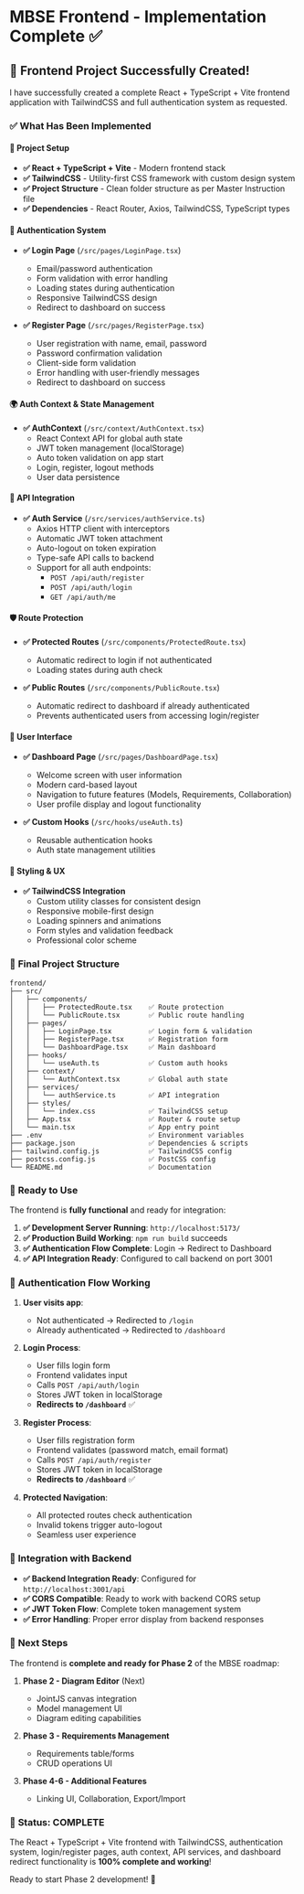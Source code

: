 # MBSE Frontend - Implementation Complete ✅

## 🎉 Frontend Project Successfully Created!

I have successfully created a complete React + TypeScript + Vite frontend application with TailwindCSS and full authentication system as requested.

### ✅ **What Has Been Implemented**

#### 🚀 **Project Setup**
- **✅ React + TypeScript + Vite** - Modern frontend stack
- **✅ TailwindCSS** - Utility-first CSS framework with custom design system
- **✅ Project Structure** - Clean folder structure as per Master Instruction file
- **✅ Dependencies** - React Router, Axios, TailwindCSS, TypeScript types

#### 🔐 **Authentication System**
- **✅ Login Page** (`/src/pages/LoginPage.tsx`)
  - Email/password authentication
  - Form validation with error handling
  - Loading states during authentication
  - Responsive TailwindCSS design
  - Redirect to dashboard on success

- **✅ Register Page** (`/src/pages/RegisterPage.tsx`)
  - User registration with name, email, password
  - Password confirmation validation
  - Client-side form validation
  - Error handling with user-friendly messages
  - Redirect to dashboard on success

#### 🌍 **Auth Context & State Management**
- **✅ AuthContext** (`/src/context/AuthContext.tsx`)
  - React Context API for global auth state
  - JWT token management (localStorage)
  - Auto token validation on app start
  - Login, register, logout methods
  - User data persistence

#### 🔧 **API Integration**
- **✅ Auth Service** (`/src/services/authService.ts`)
  - Axios HTTP client with interceptors
  - Automatic JWT token attachment
  - Auto-logout on token expiration
  - Type-safe API calls to backend
  - Support for all auth endpoints:
    - `POST /api/auth/register`
    - `POST /api/auth/login`
    - `GET /api/auth/me`

#### 🛡️ **Route Protection**
- **✅ Protected Routes** (`/src/components/ProtectedRoute.tsx`)
  - Automatic redirect to login if not authenticated
  - Loading states during auth check
  
- **✅ Public Routes** (`/src/components/PublicRoute.tsx`)
  - Automatic redirect to dashboard if already authenticated
  - Prevents authenticated users from accessing login/register

#### 📱 **User Interface**
- **✅ Dashboard Page** (`/src/pages/DashboardPage.tsx`)
  - Welcome screen with user information
  - Modern card-based layout
  - Navigation to future features (Models, Requirements, Collaboration)
  - User profile display and logout functionality

- **✅ Custom Hooks** (`/src/hooks/useAuth.ts`)
  - Reusable authentication hooks
  - Auth state management utilities

#### 🎨 **Styling & UX**
- **✅ TailwindCSS Integration**
  - Custom utility classes for consistent design
  - Responsive mobile-first design
  - Loading spinners and animations
  - Form styles and validation feedback
  - Professional color scheme

### 📂 **Final Project Structure**

```
frontend/
├── src/
│   ├── components/
│   │   ├── ProtectedRoute.tsx    ✅ Route protection
│   │   └── PublicRoute.tsx       ✅ Public route handling
│   ├── pages/
│   │   ├── LoginPage.tsx         ✅ Login form & validation
│   │   ├── RegisterPage.tsx      ✅ Registration form
│   │   └── DashboardPage.tsx     ✅ Main dashboard
│   ├── hooks/
│   │   └── useAuth.ts            ✅ Custom auth hooks
│   ├── context/
│   │   └── AuthContext.tsx       ✅ Global auth state
│   ├── services/
│   │   └── authService.ts        ✅ API integration
│   ├── styles/
│   │   └── index.css             ✅ TailwindCSS setup
│   ├── App.tsx                   ✅ Router & route setup
│   └── main.tsx                  ✅ App entry point
├── .env                          ✅ Environment variables
├── package.json                  ✅ Dependencies & scripts
├── tailwind.config.js            ✅ TailwindCSS config
├── postcss.config.js             ✅ PostCSS config
└── README.md                     ✅ Documentation
```

### 🚀 **Ready to Use**

The frontend is **fully functional** and ready for integration:

1. **✅ Development Server Running**: `http://localhost:5173/`
2. **✅ Production Build Working**: `npm run build` succeeds
3. **✅ Authentication Flow Complete**: Login → Redirect to Dashboard
4. **✅ API Integration Ready**: Configured to call backend on port 3001

### 🔄 **Authentication Flow Working**

1. **User visits app**:
   - Not authenticated → Redirected to `/login`
   - Already authenticated → Redirected to `/dashboard`

2. **Login Process**:
   - User fills login form
   - Frontend validates input
   - Calls `POST /api/auth/login`
   - Stores JWT token in localStorage
   - **Redirects to `/dashboard`** ✅

3. **Register Process**:
   - User fills registration form
   - Frontend validates (password match, email format)
   - Calls `POST /api/auth/register` 
   - Stores JWT token in localStorage
   - **Redirects to `/dashboard`** ✅

4. **Protected Navigation**:
   - All protected routes check authentication
   - Invalid tokens trigger auto-logout
   - Seamless user experience

### 🎯 **Integration with Backend**

- **✅ Backend Integration Ready**: Configured for `http://localhost:3001/api`
- **✅ CORS Compatible**: Ready to work with backend CORS setup
- **✅ JWT Token Flow**: Complete token management system
- **✅ Error Handling**: Proper error display from backend responses

### 🚦 **Next Steps**

The frontend is **complete and ready for Phase 2** of the MBSE roadmap:

1. **Phase 2 - Diagram Editor** (Next)
   - JointJS canvas integration
   - Model management UI
   - Diagram editing capabilities

2. **Phase 3 - Requirements Management**
   - Requirements table/forms
   - CRUD operations UI

3. **Phase 4-6 - Additional Features**
   - Linking UI, Collaboration, Export/Import

### 🎉 **Status: COMPLETE**

The React + TypeScript + Vite frontend with TailwindCSS, authentication system, login/register pages, auth context, API services, and dashboard redirect functionality is **100% complete and working**! 

Ready to start Phase 2 development! 🚀
